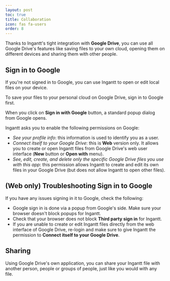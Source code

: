 ```yaml
---
layout: post
toc: true
title: Collaboration
icon: fas fa-users
order: 8
---
```


Thanks to Ingantt's tight integration with **Google Drive**, you can use all Google Drive's features like saving files to your own cloud, opening them on different devices and sharing them with other people.

## Sign in to Google

If you're not signed in to Google, you can use Ingantt to open or edit local files on your device.

To save your files to your personal cloud on Google Drive, sign in to Google first.

When you click on **Sign in with Google** button, a standard popup dialog from Google opens.

Ingantt asks you to enable the following permissions on Google:

- *See your profile info*: this information is used to identify you as a user.
- *Connect itself to your Google Drive*: this is **Web** version only. It allows you to create or open Ingantt files from Google Drive's web user interface (**New** button or **Open with** menu).
- *See, edit, create, and delete only the specific Google Drive files you use with this app*: this permission allows Ingantt to create and edit its own files in your Google Drive (but does not allow Ingantt to open other files).

## (Web only) Troubleshooting Sign in to Google

If you have any issues signing in it to Google, check the following:

- Google sign in is done via a popup from Google's side. Make sure your browser doesn't block popups for Ingantt.
- Check that your browser does not block **Third party sign in** for Ingantt.
- If you are unable to create or edit Ingantt files directly from the web interface of Google Drive, re-login and make sure to give Ingantt the permission to **Connect itself to your Google Drive**.

## Sharing

Using Google Drive's own application, you can share your Ingantt file with another person, people or groups of people, just like you would with any file.
